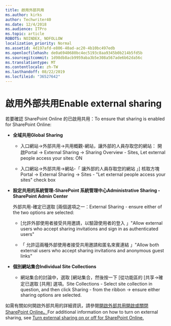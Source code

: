 ```yaml
---
title: 啟用外部共用
ms.author: kirks
author: Techwriter40
ms.date: 12/4/2018
ms.audience: ITPro
ms.topic: article
ROBOTS: NOINDEX, NOFOLLOW
localization_priority: Normal
ms.assetid: 4d197afd-e806-40ad-ac20-4b10bc497edb
ms.openlocfilehash: de0a6940680bc4ec5193c8aa9345b0b214b5fd5b
ms.sourcegitcommit: 1d98db8acb9959aba3b5e308a567ade6b62da56c
ms.translationtype: MT
ms.contentlocale: zh-TW
ms.lasthandoff: 08/22/2019
ms.locfileid: "36527642"
---
```

# <a name="enable-external-sharing"></a><span data-ttu-id="25674-102">啟用外部共用</span><span class="sxs-lookup"><span data-stu-id="25674-102">Enable external sharing</span></span>

 <span data-ttu-id="25674-103">若要確認 SharePoint Online 的已啟用共用：</span><span class="sxs-lookup"><span data-stu-id="25674-103">To ensure that sharing is enabled for SharePoint Online:</span></span>
  
- <span data-ttu-id="25674-104">**全域共用**</span><span class="sxs-lookup"><span data-stu-id="25674-104">**Global Sharing**</span></span>
    
  - <span data-ttu-id="25674-105">入口網站-\>外部共用-\>共用概觀-網站，讓外部的人員存取您的網站： 開啟</span><span class="sxs-lookup"><span data-stu-id="25674-105">Portal -\> External Sharing -\> Sharing Overview - Sites, Let external people access your sites: ON</span></span>
    
  - <span data-ttu-id="25674-106">入口網站-\>外部共用-\>網站-「 讓外部的人員存取您的網站 」] 核取方塊</span><span class="sxs-lookup"><span data-stu-id="25674-106">Portal -\> External Sharing -\> Sites - "Let external people access your sites" check box</span></span>
    
- <span data-ttu-id="25674-107">**設定共用的系統管理-SharePoint 系統管理中心**</span><span class="sxs-lookup"><span data-stu-id="25674-107">**Administrative Sharing - SharePoint Admin Center**</span></span>
    
    <span data-ttu-id="25674-108">外部共用-確定已選取 [兩個選項之一：</span><span class="sxs-lookup"><span data-stu-id="25674-108">External Sharing - ensure either of the two options are selected:</span></span>
    
  - <span data-ttu-id="25674-109">[允許外部使用者接受共用邀請，以驗證使用者的登入 」</span><span class="sxs-lookup"><span data-stu-id="25674-109">"Allow external users who accept sharing invitations and sign in as authenticated users"</span></span>
    
  - <span data-ttu-id="25674-110">「 允許這兩種外部使用者接受共用邀請和匿名來賓連結 」</span><span class="sxs-lookup"><span data-stu-id="25674-110">"Allow both external users who accept sharing invitations and anonymous guest links"</span></span>
    
- <span data-ttu-id="25674-111">**個別網站集合**</span><span class="sxs-lookup"><span data-stu-id="25674-111">**Individual Site Collections**</span></span>
    
  - <span data-ttu-id="25674-112">網站集合的討論中，選取 [網站集合，然後按一下 [從功能區的 [共享-\>確定已選取 [共用] 選項。</span><span class="sxs-lookup"><span data-stu-id="25674-112">Site Collections - Select site collection in question, and then click Sharing - from the ribbon -\> ensure either sharing options are selected.</span></span>
    
<span data-ttu-id="25674-113">如需有關如何開啟外部共用的詳細資訊，請參閱[開啟外部共用開啟或關閉 SharePoint Online。](https://go.microsoft.com/fwlink/?linkid=2047681&amp;clcid=0x409)</span><span class="sxs-lookup"><span data-stu-id="25674-113">For additional information on how to turn on external sharing, see [Turn external sharing on or off for SharePoint Online.](https://go.microsoft.com/fwlink/?linkid=2047681&amp;clcid=0x409)</span></span>
  

